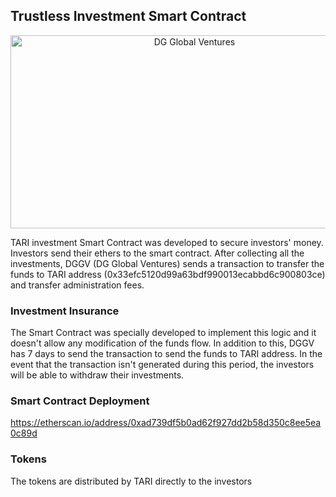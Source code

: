 ## Trustless Investment Smart Contract

<p align="center">
<img src="https://github.com/dggventures/syndicate/blob/master/tari/images/tari-workflow.png" 
alt="DG Global Ventures" width="573" height="309" border="0" align="center" margin-left="10%" />
</p>

TARI investment Smart Contract was developed to secure investors' money. Investors send their ethers to the smart contract. After collecting all the investments, DGGV (DG Global Ventures) sends a transaction to transfer the funds to TARI address (0x33efc5120d99a63bdf990013ecabbd6c900803ce) and transfer administration fees.

### Investment Insurance

The Smart Contract was specially developed to implement this logic and it doesn't allow any modification of the funds flow. In addition to this, DGGV has 7 days to send the transaction to send the funds to TARI address. In the event that the transaction isn't generated during this period, the investors will be able to withdraw their investments. 

### Smart Contract Deployment

https://etherscan.io/address/0xad739df5b0ad62f927dd2b58d350c8ee5ea0c89d

### Tokens

The tokens are distributed by TARI directly to the investors
